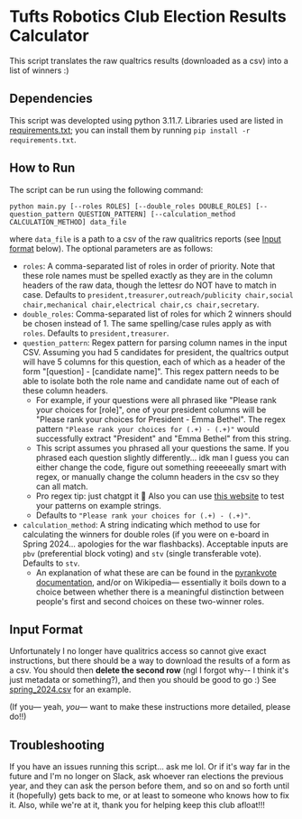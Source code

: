 # Tufts Robotics Club Election Results Calculator

This script translates the raw qualtrics results (downloaded as a csv) into a list of winners :)

## Dependencies

This script was developted using python 3.11.7. Libraries used are listed in [requirements.txt](./requirements.txt); you can install them by running `pip install -r requirements.txt`.

## How to Run

The script can be run using the following command:

`python main.py [--roles ROLES] [--double_roles DOUBLE_ROLES] [--question_pattern QUESTION_PATTERN] [--calculation_method CALCULATION_METHOD] data_file`

where `data_file` is a path to a csv of the raw qualitrics reports (see [Input format](#input-format) below). The optional parameters are as follows:

- `roles`: A comma-separated list of roles in order of priority. Note that these role names must be spelled exactly as they are in the column headers of the raw data, though the lettesr do NOT have to match in case. Defaults to `president,treasurer,outreach/publicity chair,social chair,mechanical chair,electrical chair,cs chair,secretary`.
- `double_roles`: Comma-separated list of roles for which 2 winners should be chosen instead of 1. The same spelling/case rules apply as with `roles`. Defaults to `president,treasurer`.
- `question_pattern`: Regex pattern for parsing column names in the input CSV. Assuming you had 5 candidates for president, the qualtrics output will have 5 columns for this question, each of which as a header of the form "\[question\] - \[candidate name\]". This regex pattern needs to be able to isolate both the role name and candidate name out of each of these column headers.
    - For example, if your questions were all phrased like "Please rank your choices for \[role\]", one of your president columns will be "Please rank your choices for President - Emma Bethel". The regex pattern `"Please rank your choices for (.+) - (.+)"` would successfully extract "President" and "Emma Bethel" from this string.
    - This script assumes you phrased all your questions the same. If you phrased each question slightly differently... idk man I guess you can either change the code, figure out something reeeeeally smart with regex, or manually change the column headers in the csv so they can all match.
    - Pro regex tip: just chatgpt it 🤫 Also you can use [this website](https://regex101.com/) to test your patterns on example strings.
    - Defaults to `"Please rank your choices for (.+) - (.+)"`.
- `calculation_method`: A string indicating which method to use for calculating the winners for double roles (if you were on e-board in Spring 2024... apologies for the war flashbacks). Acceptable inputs are `pbv` (preferential block voting) and `stv` (single transferable vote). Defaults to `stv`.
    - An explanation of what these are can be found in the [pyrankvote documentation](https://pypi.org/project/pyrankvote/), and/or on Wikipedia&mdash; essentially it boils down to a choice between whether there is a meaningful distinction between people's first and second choices on these two-winner roles.

## Input Format

Unfortunately I no longer have qualitrics access so cannot give exact instructions, but there should be a way to download the results of a form as a csv. You should then **delete the second row** (ngl I forgot why-- I think it's just metadata or something?), and then you should be good to go :) See [spring_2024.csv](spring_2024.csv) for an example.

(If you&mdash; yeah, *you*&mdash; want to make these instructions more detailed, please do!!)

## Troubleshooting

If you have an issues running this script... ask me lol. Or if it's way far in the future and I'm no longer on Slack, ask whoever ran elections the previous year, and they can ask the person before them, and so on and so forth until it (hopefully) gets back to me, or at least to someone who knows how to fix it. Also, while we're at it, thank you for helping keep this club afloat!!!
